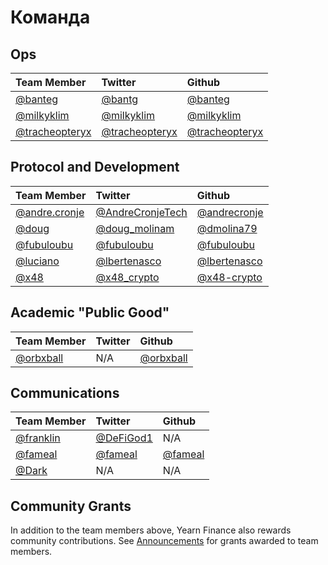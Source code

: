 # Команда

## Ops

| Team Member                                                 | Twitter                                             | Github                                             |
| :---------------------------------------------------------- | :-------------------------------------------------- | :------------------------------------------------- |
| [@banteg](https://gov.yearn.finance/u/banteg)               | [@bantg](https://twitter.com/bantg)                 | [@banteg](https://github.com/banteg)               |
| [@milkyklim](https://gov.yearn.finance/u/milkyklim)         | [@milkyklim](https://twitter.com/milkyklim)         | [@milkyklim](https://github.com/milkyklim)         |
| [@tracheopteryx](https://gov.yearn.finance/u/tracheopteryx) | [@tracheopteryx](https://twitter.com/tracheopteryx) | [@tracheopteryx](https://github.com/tracheopteryx) |

## Protocol and Development

| Team Member                                               | Twitter                                                 | Github                                         |
| :-------------------------------------------------------- | :------------------------------------------------------ | :--------------------------------------------- |
| [@andre.cronje](https://gov.yearn.finance/u/andre.cronje) | [@AndreCronjeTech](https://twitter.com/andrecronjetech) | [@andrecronje](https://github.com/andrecronje) |
| [@doug](https://gov.yearn.finance/u/doug)                 | [@doug_molinam](https://twitter.com/doug_molinam)       | [@dmolina79](https://github.com/dmolina79)     |
| [@fubuloubu](https://gov.yearn.finance/u/fubuloubu)       | [@fubuloubu](https://twitter.com/fubuloubu)             | [@fubuloubu](https://github.com/fubuloubu)     |
| [@luciano](https://gov.yearn.finance/u/luciano)           | [@lbertenasco](https://twitter.com/lbertenasco)         | [@lbertenasco](https://github.com/lbertenasco) |
| [@x48](https://gov.yearn.finance/u/x48)                   | [@x48_crypto](https://twitter.com/x48_crypto)           | [@x48-crypto](https://github.com/x48-crypto/)  |

## Academic "Public Good"

| Team Member                                       | Twitter | Github                                   |
| :------------------------------------------------ | :------ | :--------------------------------------- |
| [@orbxball](https://gov.yearn.finance/u/orbxball) | N/A     | [@orbxball](https://github.com/orbxball) |

## Communications

| Team Member                                       | Twitter                                   | Github                               |
| :------------------------------------------------ | :---------------------------------------- | :----------------------------------- |
| [@franklin](https://gov.yearn.finance/u/franklin) | [@DeFiGod1](https://twitter.com/DeFiGod1) | N/A                                  |
| [@fameal](https://gov.yearn.finance/u/fameal)     | [@fameal](https://twitter.com/fameal)     | [@fameal](https://github.com/fameal) |
| [@Dark](https://gov.yearn.finance/u/dark)         | N/A                                       | N/A                                  |

## Community Grants

In addition to the team members above, Yearn Finance also rewards community contributions. See [Announcements](https://gov.yearn.finance/c/announcement/14) for grants awarded to team members.
